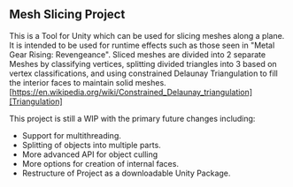 ## Mesh Slicing Project
This is a Tool for Unity which can be used for slicing meshes along a plane. It is intended to be used for runtime effects such as those seen in "Metal Gear Rising: Revengeance". Sliced meshes are divided into 2 separate Meshes by classifying vertices, splitting divided triangles into 3 based on vertex classifications, and using constrained Delaunay Triangulation to fill the interior faces to maintain solid meshes. [https://en.wikipedia.org/wiki/Constrained_Delaunay_triangulation][Triangulation]

This project is still a WIP with the primary future changes including:
* Support for multithreading.
* Splitting of objects into multiple parts.
* More advanced API for object culling
* More options for creation of internal faces.
* Restructure of Project as a downloadable Unity Package.
